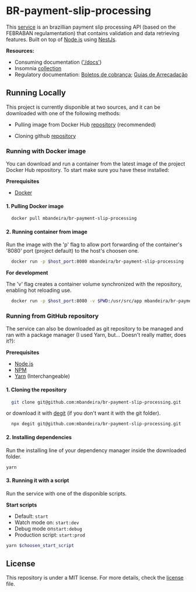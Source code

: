 # BR-payment-slip-processing

This [service](http://ec2-18-230-74-173.sa-east-1.compute.amazonaws.com/docs/) is an brazillian payment slip processing API (based on the FEBRABAN regulamentation) that contains validation and data retrieving features. Built on top of [Node.js](https://nodejs.org/en/) using [NestJs](https://nestjs.com/).

**Resources:**

- Consuming documentation (['/docs'](http://ec2-18-230-74-173.sa-east-1.compute.amazonaws.com/docs/))
- Insomnia [collection](/assets/Insomnia_collection.json)
- Regulatory documentation: [Boletos de cobrança](https://storage.googleapis.com/slite-api-files-production/files/b8def5e9-f732-4749-88ea-25270cb71c4d/Titulo.pdf); [Guias de Arrecadação](https://storage.googleapis.com/slite-api-files-production/files/222c4ec7-9056-4149-aa42-e66b135f523a/Convenio.pdf)



## Running Locally

This project is currently disponible at two sources, and it can be downloaded with one of the following methods:

- Pulling image from Docker Hub [repository](https://hub.docker.com/repository/docker/mbandeira/br-payment-slip-processing) (recommended)

- Cloning github [repository](https://github.com/mb4ndeira/BR-payment-slip-processing)

### Running with Docker image 

You can download and run a container from the latest image of the project Docker Hub repository. To start make sure you have these installed:

**Prerequisites**

- [Docker](https://www.docker.com/get-started/)

#### 1. Pulling Docker image

```bash
  docker pull mbandeira/br-payment-slip-processing
```

#### 2. Running container from image

Run the image with the 'p' flag to allow port forwarding of the container's '8080' port (project default) to the host's choosen one.

```bash
  docker run -p $host_port:8080 mbandeira/br-payment-slip-processing
```

**For development**

 The 'v' flag creates a container volume synchronized with the repository, enabling hot reloading use.

```bash
  docker run -p $host_port:8080 -v $PWD:/usr/src/app mbandeira/br-payment-slip-processing
```

### Running from GitHub repository 

The service can also be downloaded as git repository to be managed and ran with a package manager (I used Yarn, but... Doesn't really matter, does it?):

**Prerequisites**

- [Node.js](https://nodejs.org/en/)
- [NPM](https://www.npmjs.com/)
- [Yarn](https://yarnpkg.com/) (Interchangeable)

#### 1. Cloning the repository

```bash
  git clone git@github.com:mbandeira/br-payment-slip-processing.git
```

or download it with [degit](https://github.com/Rich-Harris/degit) (if you don't want it with the git folder).

```bash
  npx degit git@github.com:mbandeira/br-payment-slip-processing.git
```

#### 2. Installing dependencies

Run the installing line of your dependency manager inside the downloaded folder. 

```bash
yarn
```

#### 3. Running it with a script

Run the service with one of the disponible scripts.

**Start scripts**

- Default: `start`
- Watch mode on: `start:dev` 
- Debug mode on`start:debug`
- Production script: `start:prod`

```bash 
yarn $choosen_start_script
```

## License

This repository is under a MIT license. For more details, check the [license](LICENSE.md) file.

